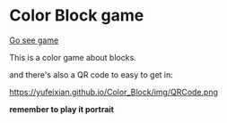 # Color Block game
[Go see game](https://yufeixian.github.io/Color_Block/)

This is a color game about blocks.

and there's also a QR code to easy to get in:

https://yufeixian.github.io/Color_Block/img/QRCode.png


**remember to play it portrait**
